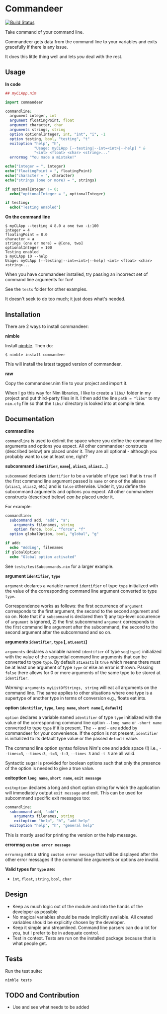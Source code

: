 Commandeer
==========

[![Build Status](https://circleci.com/gh/fenekku/commandeer/tree/master.png?style=shield&circle-token=7697da2b7caad879ca17ab6ea7acf8729163a06b)](https://circleci.com/gh/fenekku/commandeer)

Take command of your command line.

Commandeer gets data from the command line to your variables and exits
gracefully if there is any issue.

It does this little thing well and lets *you* deal with the rest.


Usage
-----

**In code**

```nim
## myCLApp.nim

import commandeer

commandline:
  argument integer, int
  argument floatingPoint, float
  argument character, char
  arguments strings, string
  option optionalInteger, int, "int", "i", -1
  option testing, bool, "testing", "t"
  exitoption "help", "h",
             "Usage: myCLApp [--testing|--int=<int>|--help] " &
             "<int> <float> <char> <string>..."
  errormsg "You made a mistake!"

echo("integer = ", integer)
echo("floatingPoint = ", floatingPoint)
echo("character = ", character)
echo("strings (one or more) = ", strings)

if optionalInteger != 0:
  echo("optionalInteger = ", optionalInteger)

if testing:
  echo("Testing enabled")

```

**On the command line**

```
$ myCLApp --testing 4 8.0 a one two -i:100
integer = 4
floatingPoint = 8.0
character = a
strings (one or more) = @[one, two]
optionalInteger = 100
Testing enabled
$ myCLApp 10 --help
Usage: myCLApp [--testing|--int=<int>|--help] <int> <float> <char> <string>...
```

When you have commandeer installed, try passing an incorrect set of
command line arguments for fun!

See the `tests` folder for other examples.

It doesn't seek to do too much; it just does what's needed.


Installation
------------

There are 2 ways to install commandeer:

**nimble**

Install [nimble](https://github.com/nim-lang/nimble). Then do:

    $ nimble install commandeer

This will install the latest tagged version of commandeer.

**raw**

Copy the commandeer.nim file to your project and import it.

When I go this way for Nim libraries, I like to create a `libs/`
folder in my project and put third-party files in it. I then add the
line `path = "libs"` to my `nim.cfg` file so that the `libs/`
directory is looked into at compile time.


Documentation
-------------

**commandline**

`commandline` is used to delimit the space where you define the command line
arguments and options you expect. All other commandeer constructs (described below)
are placed under it. They are all optional - although you probably want to use
at least one, right?

**subcommand `identifier`, `name`[, `alias1`, `alias2`...]**

`subcommand` declares `identifier` to be a variable of type `bool` that is `true`
if the first command line argument passed is `name` or one of the aliases (`alias1`, `alias2`, etc.) and is `false` otherwise.
Under it, you define the subcommand arguments and options you expect.
All other commandeer constructs (described below) *can be* placed under it.

For example:

```nim
commandline:
  subcommand add, "add", "a":
    arguments filenames, string
    option force, bool, "force", "f"
  option globalOption, bool, "global", "g"

if add:
  echo "Adding", filenames
if globalOption:
  echo "Global option activated"
```

See `tests/testSubcommands.nim` for a larger example.

**argument `identifier`, `type`**

`argument` declares a variable named `identifier` of type `type` initialized with
the value of the corresponding command line argument converted to type `type`.

Correspondence works as follows: the first occurrence of `argument` corresponds
to the first argument, the second to the second argument and so on. Note that
if a `subcommand` is declared then 1) any top-level occurrence of `argument` is
ignored, 2) the first subcommand `argument` corresponds to the first command line argument
after the subcommand, the second to the second argument after the subcommand and so on.


**arguments `identifier`, `type` [, `atLeast1`]**

`arguments` declares a variable named `identifier` of type `seq[type]` initialized with
the value of the sequential command line arguments that can be converted to type `type`.
By default `atLeast1` is `true` which means there must be at least one argument of type
`type` or else an error is thrown. Passing `false` there allows for 0 or more arguments of the
same type to be stored at `identifier`.

*Warning*: `arguments myListOfStrings, string` will eat all arguments on
the command line. The same applies to other situations where one type is
a supertype of another type in terms of conversion e.g., floats eat ints.


**option `identifier`, `type`, `long name`, `short name` [, `default`]**

`option` declares a variable named `identifier` of type `type` initialized with
the value of the corresponding command line option `--long name` or `-short name`
converted to type `type` if it is present. The `--` and `-` are added
by commandeer for your convenience. If the option is not present,
`identifier` is initialized to its default type value or the passed
`default` value.

The command line option syntax follows Nim's one and adds space (!) i.e.,
`--times=3`, `--times:3`, `-t=3`, `-t:3`, `--times 3` and `-t 3` are all valid.

Syntactic sugar is provided for boolean options such that only the presence of
the option is needed to give a true value.


**exitoption `long name`, `short name`, `exit message`**

`exitoption` declares a long and short option string for which the application
will immediately output `exit message` and exit. This can be used for subcommand specific exit messages too:

```nim
commandline:
  subcommand add, "add":
    arguments filenames, string
    exitoption "help", "h", "add help"
  exitoption "help", "h", "general help"
```

This is mostly used for printing the version or the help message.


**errormsg `custom error message`**

`errormsg` sets a string `custom error message` that will be displayed after the other error messages if the command line arguments or options are invalid.


**Valid types for `type` are:**

- `int`, `float`, `string`, `bool`, `char`


Design
------

- Keep as much logic out of the module and into the hands of
  the developer as possible
- No magical variables should be made implicitly available. All created
  variables should be explicitly chosen by the developer.
- Keep it simple and streamlined. Command line parsers can do a lot for
  you, but I prefer to be in adequate control.
- Test in context. Tests are run on the installed package because that
  is what people get.


Tests
-----

Run the test suite:

    nimble tests

TODO and Contribution
---------------------

- Use and see what needs to be added
